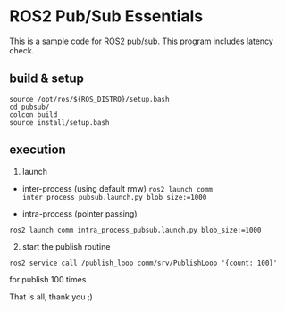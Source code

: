 # ROS2 Pub/Sub Essentials

This is a sample code for ROS2 pub/sub.
This program includes latency check.

## build & setup

```
source /opt/ros/${ROS_DISTRO}/setup.bash
cd pubsub/
colcon build
source install/setup.bash
```

## execution

1. launch

  * inter-process (using default rmw)
``
ros2 launch comm inter_process_pubsub.launch.py blob_size:=1000
``

  * intra-process (pointer passing)

``
ros2 launch comm intra_process_pubsub.launch.py blob_size:=1000
``

2. start the publish routine

``
ros2 service call /publish_loop comm/srv/PublishLoop '{count: 100}'
``

for publish 100 times


That is all, thank you ;)
